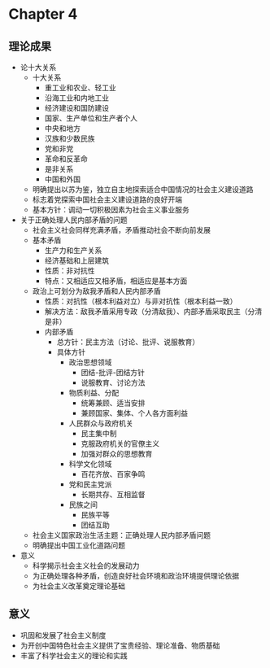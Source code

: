 # Chapter 4
## 理论成果
- 论十大关系
  - 十大关系
    - 重工业和农业、轻工业
    - 沿海工业和内地工业
    - 经济建设和国防建设
    - 国家、生产单位和生产者个人
    - 中央和地方
    - 汉族和少数民族
    - 党和非党
    - 革命和反革命
    - 是非关系
    - 中国和外国
  - 明确提出以苏为鉴，独立自主地探索适合中国情况的社会主义建设道路
  - 标志着党探索中国社会主义建设道路的良好开端
  - 基本方针：调动一切积极因素为社会主义事业服务
- 关于正确处理人民内部矛盾的问题
  - 社会主义社会同样充满矛盾，矛盾推动社会不断向前发展
  - 基本矛盾
    - 生产力和生产关系
    - 经济基础和上层建筑
    - 性质：非对抗性
    - 特点：又相适应又相矛盾，相适应是基本方面
  - 政治上可划分为敌我矛盾和人民内部矛盾
    - 性质：对抗性（根本利益对立）与非对抗性（根本利益一致）
    - 解决方法：敌我矛盾采用专政（分清敌我）、内部矛盾采取民主（分清是非）
    - 内部矛盾
      - 总方针：民主方法（讨论、批评、说服教育）
      - 具体方针
        - 政治思想领域
          - 团结-批评-团结方针
          - 说服教育、讨论方法
        - 物质利益、分配
          - 统筹兼顾、适当安排
          - 兼顾国家、集体、个人各方面利益
        - 人民群众与政府机关
          - 民主集中制
          - 克服政府机关的官僚主义
          - 加强对群众的思想教育
        - 科学文化领域
          - 百花齐放、百家争鸣
        - 党和民主党派
          - 长期共存、互相监督
        - 民族之间
          - 民族平等
          - 团结互助
  - 社会主义国家政治生活主题：正确处理人民内部矛盾问题
  - 明确提出中国工业化道路问题
- 意义
  - 科学揭示社会主义社会的发展动力
  - 为正确处理各种矛盾，创造良好社会环境和政治环境提供理论依据
  - 为社会主义改革奠定理论基础
## 意义
- 巩固和发展了社会主义制度
- 为开创中国特色社会主义提供了宝贵经验、理论准备、物质基础
- 丰富了科学社会主义的理论和实践